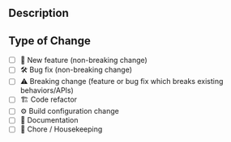 <!--
  Wohoo! 🥳 Thanks for contributing! The coding part is Done. Now lets get some reviews!
  Please provide a description and fill in the checklist to ensure that your PR can be accepted quickly.
-->

## Description
<!--- Describe your change. Put something useful here. Not just `I changed stuff`. -->

## Type of Change
<!--- Put an 'x' in all boxes which apply -->

- [ ] 🚀 New feature (non-breaking change)
- [ ] 🛠️ Bug fix (non-breaking change)
- [ ] ⚠️ Breaking change (feature or bug fix which breaks existing behaviors/APIs)
- [ ] 🏗️ Code refactor
- [ ] ⚙️ Build configuration change
- [ ] 📝 Documentation
- [ ] 🧹 Chore / Housekeeping
